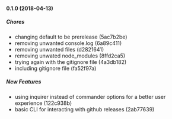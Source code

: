 #### 0.1.0 (2018-04-13)

##### Chores

*  changing default to be prerelease (5ac7b2be)
*  removing unwanted console.log (6a89c411)
*  removing unwanted files (d2821641)
*  removing unwated node_modules (8ffd2ca5)
*  trying again with the gitignore file (4a3db182)
*  including gitignore file (fa52f97a)

##### New Features

*  using inquirer instead of commander options for a better user experience (122c938b)
*  basic CLI for interacting with github releases (2ab77639)

